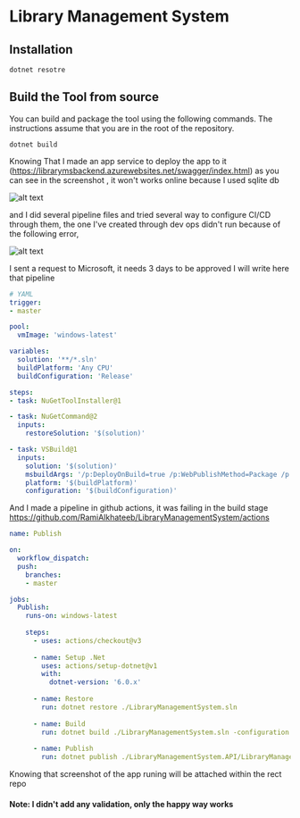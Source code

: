 # Library Management System


## Installation

```console
dotnet resotre

```

## Build the Tool from source

You can build and package the tool using the following commands. The instructions assume that you are in the root of the repository.

```console
dotnet build
```

Knowing That I made an app service to deploy the app to it (https://librarymsbackend.azurewebsites.net/swagger/index.html) as you can see in the screenshot , it won't works online because I used sqlite db

![alt text](https://github.com/RamiAlkhateeb/LibraryManagementSystem/blob/master/azure.png?raw=true)

and I did several pipeline files and tried several way to configure CI/CD through them, 
the one I've created through dev ops didn't run because of the following error, 

![alt text](https://github.com/RamiAlkhateeb/LibraryManagementSystem/blob/master/pipeline.png?raw=true)

I sent a request to Microsoft, it needs 3 days to be approved
I will write here that pipeline
``` yaml
# YAML
trigger:
- master

pool:
  vmImage: 'windows-latest'

variables:
  solution: '**/*.sln'
  buildPlatform: 'Any CPU'
  buildConfiguration: 'Release'

steps:
- task: NuGetToolInstaller@1

- task: NuGetCommand@2
  inputs:
    restoreSolution: '$(solution)'

- task: VSBuild@1
  inputs:
    solution: '$(solution)'
    msbuildArgs: '/p:DeployOnBuild=true /p:WebPublishMethod=Package /p:PackageAsSingleFile=true /p:SkipInvalidConfigurations=true /p:DesktopBuildPackageLocation="$(build.artifactStagingDirectory)\WebApp.zip" /p:DeployIisAppPath="Default Web Site"'
    platform: '$(buildPlatform)'
    configuration: '$(buildConfiguration)'
```


And I made a pipeline in github actions, it was failing in the build stage
https://github.com/RamiAlkhateeb/LibraryManagementSystem/actions

``` yaml
name: Publish

on:
  workflow_dispatch:
  push:
    branches:
    - master

jobs:
  Publish:
    runs-on: windows-latest
    
    steps:
      - uses: actions/checkout@v3
      
      - name: Setup .Net
        uses: actions/setup-dotnet@v1
        with:
          dotnet-version: '6.0.x'
          
      - name: Restore
        run: dotnet restore ./LibraryManagementSystem.sln
        
      - name: Build
        run: dotnet build ./LibraryManagementSystem.sln -configuration Release --no-restore
        
      - name: Publish
        run: dotnet publish ./LibraryManagementSystem.API/LibraryManagementSystem.API.csproj --configuration Release --no-build

```

Knowing that screenshot of the app runing will be attached within the rect repo


#### Note: I didn't add any validation, only the happy way works